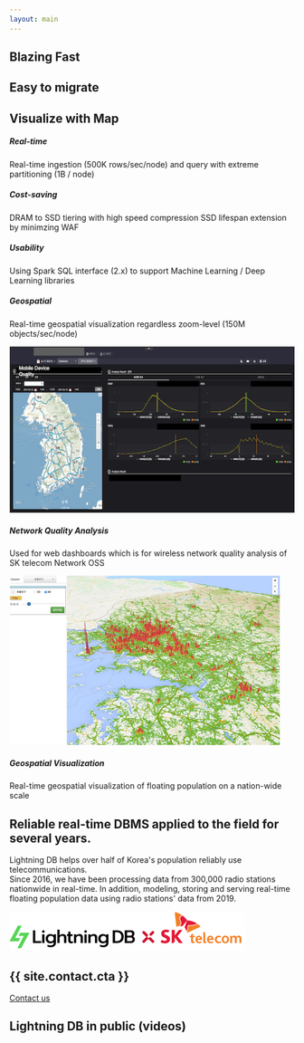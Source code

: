 ```yaml
---
layout: main
---
```


<!-- Hero section  -->
<section class="hero-section">
  <div class="hero-slider owl-carousel">
    <div class="hero-item set-bg" data-setbg="/assets/img/hero-slider/1.jpg">
      <div class="container">
        <div class="row">
          <div class="col-xl-10">
            <h2><span>Blazing </span><span>Fast</span></h2>
            <!-- <a href="#" class="site-btn sb-white mr-4 mb-3">Read More</a>
            <a href="#" class="site-btn sb-dark">our Services</a> -->
          </div>
        </div>
      </div>
    </div>
    <div class="hero-item set-bg" data-setbg="/assets/img/hero-slider/2.jpg">
      <div class="container">
        <div class="row">
          <div class="col-xl-10">
            <h2><span>Easy </span><span>to migrate</span></h2>
            <!-- <a href="#" class="site-btn sb-white mr-4 mb-3">Read More</a>
            <a href="#" class="site-btn sb-dark">our Services</a> -->
          </div>
        </div>
      </div>
    </div>
    <div class="hero-item set-bg" data-setbg="/assets/img/hero-slider/3.jpg">
      <div class="container">
        <div class="row">
          <div class="col-xl-10">
            <h2><span>Visualize </span><span>with Map</span></h2>
            <!-- <a href="#" class="site-btn sb-white mr-4 mb-3">Read More</a>
            <a href="#" class="site-btn sb-dark">our Services</a> -->
          </div>
        </div>
      </div>
    </div>
  </div>
</section>
<!-- Hero section end  -->

<!-- Services section  -->
<section class="services-section">
  <div class="services-warp">
    <div class="container">
      <div class="row">
        <div class="col-lg-3 col-md-6">
          <div class="service-item">
            <div class="si-head">
              <div class="si-icon">
                <i class="fa fa-3x fa-refresh icon-yellow"></i>
              </div>
              <h5>Real-time</h5>
            </div>
            <p>Real-time ingestion (500K rows/sec/node) and query with extreme partitioning (1B / node)</p>
          </div>
        </div>
        <div class="col-lg-3 col-md-6">
          <div class="service-item">
            <div class="si-head">
              <div class="si-icon">
                <i class="fa fa-3x fa-dollar icon-yellow"></i>
              </div>
              <h5>Cost-saving</h5>
            </div>
            <p>DRAM to SSD tiering with high speed compression SSD lifespan extension by minimzing WAF</p>
          </div>
        </div>
        <div class="col-lg-3 col-md-6">
          <div class="service-item">
            <div class="si-head">
              <div class="si-icon">
                <i class="fa fa-3x fa-dashboard icon-yellow"></i>
              </div>
              <h5>Usability</h5>
            </div>
            <p>Using Spark SQL interface (2.x) to support Machine Learning / Deep Learning libraries</p>
          </div>
        </div>
        <div class="col-lg-3 col-md-6">
          <div class="service-item">
            <div class="si-head">
              <div class="si-icon">
                <i class="fa fa-3x fa-map-o  icon-yellow"></i>
              </div>
              <h5>Geospatial</h5>
            </div>
            <p>Real-time geospatial visualization regardless zoom-level (150M objects/sec/node)</p>
          </div>
        </div>
      </div>
    </div>
  </div>
</section>
<!-- Services section end  -->

<!-- Features section   -->
<section class="features-section spad set-bg" data-setbg="/assets/img/features-bg.jpg">
  <div class="container">
    <div class="row">
      <div class="col-lg-6 col-md-12">
        <div class="feature-box">
          <img src="/assets/img/features/1-2.png" alt="" />
          <div class="fb-text">
            <h5>Network Quality Analysis</h5>
            <p>Used for web dashboards which is for wireless network quality analysis of SK telecom Network OSS</p>
            <!-- <a href="" class="fb-more-btn">Read More</a> -->
          </div>
        </div>
      </div>
      <div class="col-lg-6 col-md-12">
        <div class="feature-box">
          <img src="/assets/img/features/2-2.png" alt="" />
          <div class="fb-text">
            <h5>Geospatial Visualization</h5>
            <p>Real-time geospatial visualization of floating population on a nation-wide scale</p>
            <!-- <a href="" class="fb-more-btn">Read More</a> -->
          </div>
        </div>
      </div>
    </div>
  </div>
</section>
<!-- Features section end  -->

<!-- Clients section  -->
<section class="clients-section spad">
  <div class="container">
    <div class="client-text">
      <h2>Reliable real-time DBMS applied to the field for several years.</h2>
      <p>
        Lightning DB helps over half of Korea's population reliably use telecommunications.<br />
        Since 2016, we have been processing data from 300,000 radio stations nationwide in real-time.
        In addition, modeling, storing and serving real-time floating population data using radio stations' data from 2019.
      </p>
    </div>
    <div class="client-slider">
      <div class="single-brand">
        <a href="#">
          <img src="/assets/img/clients/SKtelecom.png" alt="" />
        </a>
      </div>
    </div>
  </div>
</section>
<!-- Clients section end  -->

<!-- Call to action section  -->
<section class="cta-section">
  <div class="container">
    <div class="row">
      <div class="col-lg-9 d-flex align-items-center">
        <h2>{{ site.contact.cta }}</h2>
      </div>
      <div class="col-lg-3 text-lg-right">
        <a href="/contact" class="site-btn sb-dark">Contact us</a>
      </div>
    </div>
  </div>
</section>
<!-- Call to action section end  -->

<!-- Video section  -->
<section class="video-section spad">
  <div class="container">
    <div class="video-text">
      <h2>Lightning DB in public (videos)</h2>
    </div>
    <div class="row">
      <div class="col-lg-6">
        <div class="video-box set-bg" data-setbg="/assets/img/video-box-1.png">
          <a href="https://www.youtube.com/watch?v=dk6U1XeWpho" class="video-popup">
            <i class="fa fa-play"></i>
          </a>
        </div>
      </div>
      <div class="col-lg-6">
        <div class="video-box set-bg" data-setbg="/assets/img/video-box-2.png">
          <a href="https://www.youtube.com/watch?v=Uz-IklqI3MQ" class="video-popup">
            <i class="fa fa-play"></i>
          </a>
        </div>
      </div>
    </div>
  </div>
</section>
<!-- Video section end  -->